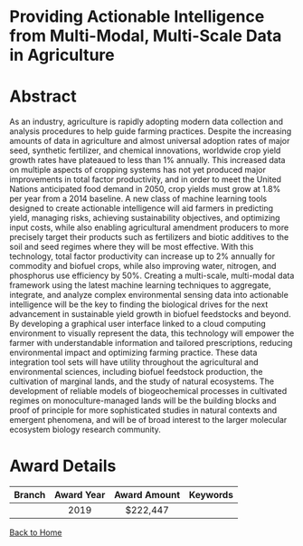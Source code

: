 
Providing Actionable Intelligence from Multi-Modal, Multi-Scale Data in Agriculture
===================================================================================

# Abstract


As an industry, agriculture is rapidly adopting modern data collection and analysis procedures to help guide farming practices. Despite the increasing amounts of data in agriculture and almost universal adoption rates of major seed, synthetic fertilizer, and chemical innovations, worldwide crop yield growth rates have plateaued to less than 1% annually. This increased data on multiple aspects of cropping systems has not yet produced major improvements in total factor productivity, and in order to meet the United Nations anticipated food demand in 2050, crop yields must grow at 1.8% per year from a 2014 baseline. A new class of machine learning tools designed to create actionable intelligence will aid farmers in predicting yield, managing risks, achieving sustainability objectives, and optimizing input costs, while also enabling agricultural amendment producers to more precisely target their products such as fertilizers and biotic additives to the soil and seed regimes where they will be most effective. With this technology, total factor productivity can increase up to 2% annually for commodity and biofuel crops, while also improving water, nitrogen, and phosphorus use efficiency by 50%. Creating a multi-scale, multi-modal data framework using the latest machine learning techniques to aggregate, integrate, and analyze complex environmental sensing data into actionable intelligence will be the key to finding the biological drives for the next advancement in sustainable yield growth in biofuel feedstocks and beyond. By developing a graphical user interface linked to a cloud computing environment to visually represent the data, this technology will empower the farmer with understandable information and tailored prescriptions, reducing environmental impact and optimizing farming practice. These data integration tool sets will have utility throughout the agricultural and environmental sciences, including biofuel feedstock production, the cultivation of marginal lands, and the study of natural ecosystems. The development of reliable models of biogeochemical processes in cultivated regimes on monoculture-managed lands will be the building blocks and proof of principle for more sophisticated studies in natural contexts and emergent phenomena, and will be of broad interest to the larger molecular ecosystem biology research community.  

# Award Details

|Branch|Award Year|Award Amount|Keywords|
| :---: | :---: | :---: | :---: |
||2019|$222,447||
  
  


[Back to Home](https://github.com/chrischow/dod_sbir_awards#769)
